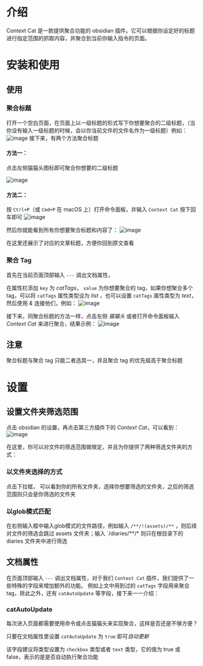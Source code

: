 # 介绍

Context Cat 是一款提供聚合功能的 obsidian 插件。它可以根据你设定好的标题进行指定范围的抓取内容，并聚合到当前你输入指令的页面。

# 安装和使用

## 使用

### 聚合标题

打开一个空白页面，在页面上以一级标题的形式写下你想要聚合的二级标题，（当你没有输入一级标题的时候，会以你当前文件的文件名作为一级标题）例如：
![image](https://github.com/yiyang-fairy/obsidian-context/assets/51814167/b540b76b-0ced-4214-baf8-2f3cf1438ae5)
接下来，有两个方法聚合标题
#### 方法一：
点击左侧猫猫头图标即可聚合你想要的二级标题

![image](https://github.com/yiyang-fairy/obsidian-context/assets/51814167/ed44faad-280c-4e79-a61e-33a223a972c1)

#### 方法二：
按 `Ctrl+P`（或 `Cmd+P` 在 macOS 上）打开命令面板，并输入 `Context Cat` 按下回车即可
![image](https://github.com/yiyang-fairy/obsidian-context/assets/51814167/1b97da79-ab38-4aa7-8b7f-bb1f9eed5761)

然后你就能看到所有你想要聚合标题和内容了：
![image](https://github.com/yiyang-fairy/obsidian-context/assets/51814167/40f9d2f9-3fb9-43e1-9b25-12898345197c)

在这里还展示了对应的文章标题，方便你回到原文查看

### 聚合 Tag

首先在当前页面顶部输入 `---` 调出文档属性，

在属性栏添加 `key` 为 *catTags*， `value` 为你想要聚合的 tag，如果你想聚合多个 tag，可以将 `catTags` 属性类型设为 *list* ，也可以设置 `catTags` 属性类型为 *text*， 然后使用 *&* 连接他们，例如：
![image](https://github.com/yiyang-fairy/obsidian-context/assets/51814167/5b176896-f6e3-4f5b-b784-263deb44eb11)

接下来，同聚合标题的方法一样，点击左侧 *猫猫头* 或者打开命令面板输入 *Context Cat* 来进行聚合，结果示例：
![image](https://github.com/yiyang-fairy/obsidian-context/assets/51814167/2c6afdc7-c8a7-49bf-adae-c91e008650c2)

## 注意
聚合标题与聚合 tag 只能二者选其一，并且聚合 tag 的优先级高于聚合标题
# 设置

## 设置文件夹筛选范围

点击 obsidian 的设置，再点击第三方插件下的 *Context Cat*，可以看到：
![image](https://github.com/yiyang-fairy/obsidian-context/assets/51814167/0529426e-1e82-4cf0-bcbf-0c0078807370)

在这里，你可以对文件的筛选范围做限定，并且为你提供了两种筛选文件夹的方式：
### 以文件夹选择的方式

点击下拉框， 可以看到你的所有文件夹，选择你想要筛选的文件夹，之后的筛选范围则只会是你筛选的文件夹

### 以glob模式匹配

在右侧输入框中输入glob模式的文件路径，例如输入 `/**/!(assets)/**` ，则后续对文件的筛选会跳过 assets 文件夹；输入 `/diaries/**/* 则只在根目录下的 diaries 文件夹中进行筛选

## 文档属性

在页面顶部输入 `---` 调出文档属性，对于我们 `Context Cat` 插件，我们提供了一些特殊的字段来增加额外的功能。
例如上文中用到过的 `catTags` 字段用来聚合 tag，除此之外，还有 `catAutoUpdate` 等字段，接下来一一介绍：
### catAutoUpdate

每次进入页面都需要使用命令或点击猫猫头来实现聚合，这样是否还是不够方便？

只要在文档属性里设置 `catAutoUpdate` 为 `true` 即可*自动更新*

该字段建议将类型设置为 `checkbox` 类型或者 `text` 类型，它的值为 true 或 false，表示的是是否自动执行聚合功能
